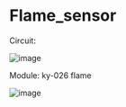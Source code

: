 # Flame_sensor


Circuit:

![image](https://user-images.githubusercontent.com/93759057/140641741-f2adf2f3-1e77-4977-a141-497d2a2e3db4.png)


Module: ky-026 flame

![image](https://user-images.githubusercontent.com/93759057/140642822-c84553c2-c6e7-4b8e-86f7-b2d9d6f453b7.png)


